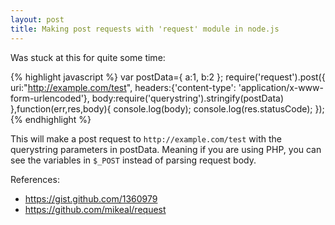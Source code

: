 ```yaml
---
layout: post
title: Making post requests with 'request' module in node.js
---
```


Was stuck at this for quite some time:

{% highlight javascript %}
var postData={
	a:1,
	b:2
};
require('request').post({
	uri:"http://example.com/test",
	headers:{'content-type': 'application/x-www-form-urlencoded'},
	body:require('querystring').stringify(postData)
	},function(err,res,body){
		console.log(body);
		console.log(res.statusCode);
});
{% endhighlight %}

This will make a post request to `http://example.com/test` with the querystring parameters in postData. Meaning if you are using PHP, you can see the variables in `$_POST` instead of parsing request body.

References:

- <https://gist.github.com/1360979>
- <https://github.com/mikeal/request>
